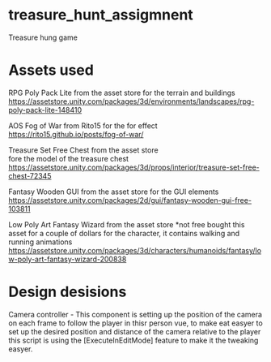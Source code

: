 # treasure_hunt_assigmnent
Treasure hung game

# Assets used

RPG Poly Pack Lite from the asset store 
for the terrain and buildings 
https://assetstore.unity.com/packages/3d/environments/landscapes/rpg-poly-pack-lite-148410 

AOS Fog of War from Rito15 
for the for effect 
https://rito15.github.io/posts/fog-of-war/ 

Treasure Set Free Chest from the asset store  
fore the model of the treasure chest  
https://assetstore.unity.com/packages/3d/props/interior/treasure-set-free-chest-72345

Fantasy Wooden GUI from the asset store 
for the GUI elements 
https://assetstore.unity.com/packages/2d/gui/fantasy-wooden-gui-free-103811 

Low Poly Art Fantasy Wizard from the asset store *not free
bought this asset for a couple of dollars for the character, it contains walking and running animations
https://assetstore.unity.com/packages/3d/characters/humanoids/fantasy/low-poly-art-fantasy-wizard-200838

# Design desisions

Camera controller - This component is setting up the position of the camera on each frame to follow the player in thisr person vue, to make eat easyer to set up the desired position and distance of the camera relative to the player this script is using the [ExecuteInEditMode] feature to make it the tweaking easyer.



